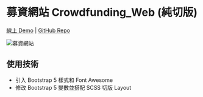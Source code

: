 # 募資網站 Crowdfunding_Web (純切版)
[線上 Demo](https://yiren-liou.github.io/Crowdfunding_Web/) | [GitHub Repo](https://github.com/Yiren-Liou/Crowdfunding_Web)

![募資網站](https://i.imgur.com/Qt6s0co.png)


## 使用技術
* 引入 Bootstrap 5 樣式和 Font Awesome
* 修改 Bootstrap 5 變數並搭配 SCSS 切版 Layout